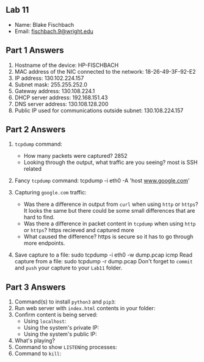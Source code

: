 ## Lab 11

- Name: Blake Fischbach
- Email: fischbach.9@wright.edu

## Part 1 Answers

1. Hostname of the device: HP-FISCHBACH
2. MAC address of the NIC connected to the network: 18-26-49-3F-92-E2
3. IP address: 130.102.224.157
4. Subnet mask: 255.255.252.0
5. Gateway address: 130.108.224.1
6. DHCP server address: 192.168.151.43
7. DNS server address: 130.108.128.200
8. Public IP used for communications outside subnet: 130.108.224.157

## Part 2 Answers

1. `tcpdump` command:

   - How many packets were captured? 2852 
   - Looking through the output, what traffic are you seeing? most is SSH related

2. Fancy `tcpdump` command: tcpdump -i eth0 -A 'host www.google.com'

3. Capturing `google.com` traffic:
   - Was there a difference in output from `curl` when using `http` or `https`? It looks the same but there could be some small differences that are hard to find.
   - Was there a difference in packet content in `tcpdump` when using `http` or `https`? https recieved and captured more
   - What caused the difference? https is secure so it has to go through more endpoints.
4. Save capture to a file: sudo tcpdump -i eth0 -w dump.pcap icmp
   Read capture from a file: sudo tcpdump -r dump.pcap
   Don't forget to `commit` and `push` your capture to your `Lab11` folder.

## Part 3 Answers

1. Command(s) to install `python3` and `pip3`:
2. Run web server with `index.html` contents in your folder:
3. Confirm content is being served:
   - Using `localhost`:
   - Using the system's private IP:
   - Using the system's public IP:
4. What's playing?
5. Command to show `LISTEN`ing processes:
6. Command to `kill`:
